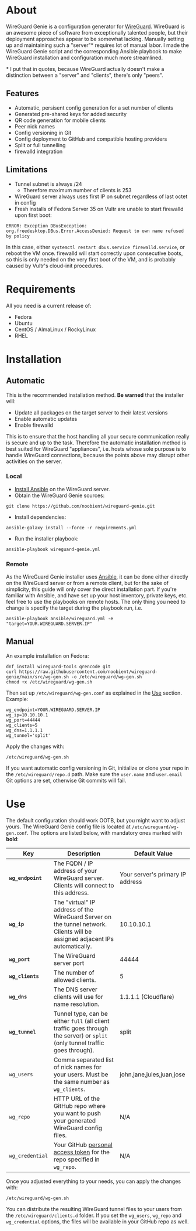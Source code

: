 # About

WireGuard Genie is a configuration generator for [WireGuard](https://www.wireguard.com/). WireGuard is an awesome piece of software from exceptionally talented people, but their deployment approaches appear to be somewhat lacking. Manually setting up and maintaining such a "server"\* requires lot of manual labor. I made the WireGuard Genie script and the corresponding Ansible playbook to make WireGuard installation and configuration much more streamlined.

\* I put that in quotes, because WireGuard actually doesn't make a distinction between a "server" and "clients", there's only "peers".

## Features

- Automatic, persisent config generation for a set number of clients
- Generated pre-shared keys for added security
- QR code generation for mobile clients
- Peer nick names
- Config versioning in Git
- Config deployment to GitHub and compatible hosting providers
- Split or full tunnelling
- firewalld integration

## Limitations

- Tunnel subnet is always /24
  - Therefore maximum number of clients is 253
- WireGuard server always uses first IP on subnet regardless of last octet in config
- Fresh installs of Fedora Server 35 on Vultr are unable to start firewalld upon first boot:

```
ERROR: Exception DBusException: org.freedesktop.DBus.Error.AccessDenied: Request to own name refused by policy
```

In this case, either `systemctl restart dbus.service firewalld.service`, or reboot the VM once. firewalld will start correctly upon consecutive boots, so this is only needed on the very first boot of the VM, and is probably caused by Vultr's cloud-init procedures.

# Requirements

All you need is a current release of:

- Fedora
- Ubuntu
- CentOS / AlmaLinux / RockyLinux
- RHEL

# Installation

## Automatic

This is the recommended installation method. **Be warned** that the installer will:

- Update all packages on the target server to their latest versions
- Enable automatic updates
- Enable firewalld

This is to ensure that the host handling all your secure communication really is secure and up to the task. Therefore the automatic installation method is best suited for WireGuard "appliances", i.e. hosts whose sole purpose is to handle WireGuard connections, because the points above may disrupt other activities on the server.

### Local

- [Install Ansible](https://docs.ansible.com/ansible/latest/installation_guide/intro_installation.html#installing-ansible-on-specific-operating-systems) on the WireGuard server.
- Obtain the WireGuard Genie sources:
```
git clone https://github.com/noobient/wireguard-genie.git
```
- Install dependencies:
```
ansible-galaxy install --force -r requirements.yml
```
- Run the installer playbook:
```
ansible-playbook wireguard-genie.yml
```

### Remote

As the WireGuard Genie installer uses [Ansible](https://www.ansible.com/), it can be done either directly on the WireGuard server or from a remote client, but for the sake of simplicity, this guide will only cover the direct installation part. If you're familiar with Ansible, and have set up your host inventory, private keys, etc. feel free to use the playbooks on remote hosts. The only thing you need to change is specify the target during the playbook run, i.e.

```
ansible-playbook ansible/wireguard.yml -e "target=YOUR.WIREGUARD.SERVER.IP"
```

## Manual

An example installation on Fedora:

```
dnf install wireguard-tools qrencode git
curl https://raw.githubusercontent.com/noobient/wireguard-genie/main/src/wg-gen.sh -o /etc/wireguard/wg-gen.sh
chmod +x /etc/wireguard/wg-gen.sh
```

Then set up `/etc/wireguard/wg-gen.conf` as explained in the [Use](#Use) section. Example:

```
wg_endpoint=YOUR.WIREGUARD.SERVER.IP
wg_ip=10.10.10.1
wg_port=44444
wg_clients=5
wg_dns=1.1.1.1
wg_tunnel='split'
```

Apply the changes with:

```
/etc/wireguard/wg-gen.sh
```

If you want automatic config versioning in Git, initialize or clone your repo in the `/etc/wireguard/repo.d` path. Make sure the `user.name` and `user.email` Git options are set, otherwise Git commits will fail. 

# Use

The default configuration should work OOTB, but you might want to adjust yours. The WireGuard Genie config file is located at `/etc/wireguard/wg-gen.conf`. The options are listed below, with mandatory ones marked with **bold**:

| Key | Description | Default Value |
|---|---|---|
| **`wg_endpoint`** | The FQDN / IP address of your WireGuard server. Clients will connect to this address. | Your server's primary IP address |
| **`wg_ip`** | The "virtual" IP address of the WireGuard Server on the tunnel network. Clients will be assigned adjacent IPs automatically. | 10.10.10.1 |
| **`wg_port`** | The WireGuard server port | 44444 |
| **`wg_clients`** | The number of allowed clients. | 5 |
| **`wg_dns`** | The DNS server clients will use for name resolution. | 1.1.1.1 (Cloudflare) |
| **`wg_tunnel`** | Tunnel type, can be either `full` (all client traffic goes through the server) or `split` (only tunnel traffic goes through). | split |
| `wg_users` | Comma separated list of nick names for your users. Must be the same number as `wg_clients`. | john,jane,jules,juan,jose |
| `wg_repo` | HTTP URL of the GitHub repo where you want to push your generated WireGuard config files. | N/A |
| `wg_credential` | Your GitHub [personal access token](https://docs.github.com/en/authentication/keeping-your-account-and-data-secure/creating-a-personal-access-token) for the repo specified in `wg_repo`. | N/A |

Once you adjusted everything to your needs, you can apply the changes with:

```
/etc/wireguard/wg-gen.sh
```

You can distribute the resulting WireGuard tunnel files to your users from the `/etc/wireguard/clients.d` folder. If you set the `wg_users`, `wg_repo` and `wg_credential` options, the files will be available in your GitHub repo as well.
